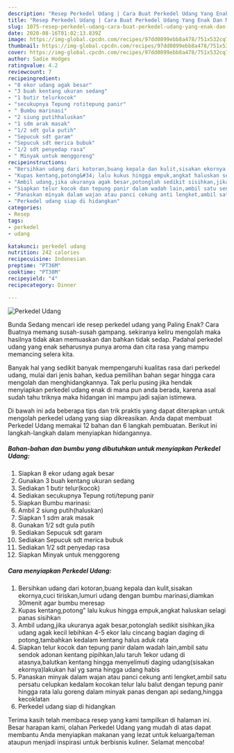 ```yaml
---
description: "Resep Perkedel Udang | Cara Buat Perkedel Udang Yang Enak Dan Mudah"
title: "Resep Perkedel Udang | Cara Buat Perkedel Udang Yang Enak Dan Mudah"
slug: 1075-resep-perkedel-udang-cara-buat-perkedel-udang-yang-enak-dan-mudah
date: 2020-08-16T01:02:13.839Z
image: https://img-global.cpcdn.com/recipes/97dd0899ebb8a478/751x532cq70/perkedel-udang-foto-resep-utama.jpg
thumbnail: https://img-global.cpcdn.com/recipes/97dd0899ebb8a478/751x532cq70/perkedel-udang-foto-resep-utama.jpg
cover: https://img-global.cpcdn.com/recipes/97dd0899ebb8a478/751x532cq70/perkedel-udang-foto-resep-utama.jpg
author: Sadie Hodges
ratingvalue: 4.2
reviewcount: 7
recipeingredient:
- "8 ekor udang agak besar"
- "3 buah kentang ukuran sedang"
- "1 butir telurkocok"
- "secukupnya Tepung rotitepung panir"
- " Bumbu marinasi"
- "2 siung putihhaluskan"
- "1 sdm arak masak"
- "1/2 sdt gula putih"
- "Sepucuk sdt garam"
- "Sepucuk sdt merica bubuk"
- "1/2 sdt penyedap rasa"
- " Minyak untuk menggoreng"
recipeinstructions:
- "Bersihkan udang dari kotoran,buang kepala dan kulit,sisakan ekornya,cuci tiriskan,lumuri udang dengan bumbu marinasi,diamkan 30menit agar bumbu meresap"
- "Kupas kentang,potong&#34; lalu kukus hingga empuk,angkat haluskan selagi panas sisihkan"
- "Ambil udang,jika ukuranya agak besar,potonglah sedikit sisihkan,jika udang agak kecil lebihkan 4-5 ekor lalu cincang bagian daging di potong,tambahkan kedalam kentang halus aduk rata"
- "Siapkan telur kocok dan tepung panir dalam wadah lain,ambil satu sendok adonan kentang pipihkan,lalu taruh 1ekor udang di atasnya,balutkan kentang hingga menyelimuti daging udang(sisakan ekornya)lakukan hal yg sama hingga udang habis"
- "Panaskan minyak dalam wajan atau panci cekung anti lengket,ambil satu persatu celupkan kedalam kocokan telur lalu balut dengan tepung panir hingga rata lalu goreng dalam minyak panas dengan api sedang,hingga kecoklatan"
- "Perkedel udang siap di hidangkan"
categories:
- Resep
tags:
- perkedel
- udang

katakunci: perkedel udang 
nutrition: 242 calories
recipecuisine: Indonesian
preptime: "PT36M"
cooktime: "PT38M"
recipeyield: "4"
recipecategory: Dinner

---
```



![Perkedel Udang](https://img-global.cpcdn.com/recipes/97dd0899ebb8a478/751x532cq70/perkedel-udang-foto-resep-utama.jpg)

Bunda Sedang mencari ide resep perkedel udang yang Paling Enak? Cara Buatnya memang susah-susah gampang. sekiranya keliru mengolah maka hasilnya tidak akan memuaskan dan bahkan tidak sedap. Padahal perkedel udang yang enak seharusnya punya aroma dan cita rasa yang mampu memancing selera kita.



Banyak hal yang sedikit banyak mempengaruhi kualitas rasa dari perkedel udang, mulai dari jenis bahan, kedua pemilihan bahan segar hingga cara mengolah dan menghidangkannya. Tak perlu pusing jika hendak menyiapkan perkedel udang enak di mana pun anda berada, karena asal sudah tahu triknya maka hidangan ini mampu jadi sajian istimewa.


Di bawah ini ada beberapa tips dan trik praktis yang dapat diterapkan untuk mengolah perkedel udang yang siap dikreasikan. Anda dapat membuat Perkedel Udang memakai 12 bahan dan 6 langkah pembuatan. Berikut ini langkah-langkah dalam menyiapkan hidangannya.

<!--inarticleads1-->

##### Bahan-bahan dan bumbu yang dibutuhkan untuk menyiapkan Perkedel Udang:

1. Siapkan 8 ekor udang agak besar
1. Gunakan 3 buah kentang ukuran sedang
1. Sediakan 1 butir telur(kocok)
1. Sediakan secukupnya Tepung roti/tepung panir
1. Siapkan  Bumbu marinasi:
1. Ambil 2 siung putih(haluskan)
1. Siapkan 1 sdm arak masak
1. Gunakan 1/2 sdt gula putih
1. Sediakan Sepucuk sdt garam
1. Sediakan Sepucuk sdt merica bubuk
1. Sediakan 1/2 sdt penyedap rasa
1. Siapkan  Minyak untuk menggoreng




<!--inarticleads2-->

##### Cara menyiapkan Perkedel Udang:

1. Bersihkan udang dari kotoran,buang kepala dan kulit,sisakan ekornya,cuci tiriskan,lumuri udang dengan bumbu marinasi,diamkan 30menit agar bumbu meresap
1. Kupas kentang,potong&#34; lalu kukus hingga empuk,angkat haluskan selagi panas sisihkan
1. Ambil udang,jika ukuranya agak besar,potonglah sedikit sisihkan,jika udang agak kecil lebihkan 4-5 ekor lalu cincang bagian daging di potong,tambahkan kedalam kentang halus aduk rata
1. Siapkan telur kocok dan tepung panir dalam wadah lain,ambil satu sendok adonan kentang pipihkan,lalu taruh 1ekor udang di atasnya,balutkan kentang hingga menyelimuti daging udang(sisakan ekornya)lakukan hal yg sama hingga udang habis
1. Panaskan minyak dalam wajan atau panci cekung anti lengket,ambil satu persatu celupkan kedalam kocokan telur lalu balut dengan tepung panir hingga rata lalu goreng dalam minyak panas dengan api sedang,hingga kecoklatan
1. Perkedel udang siap di hidangkan




Terima kasih telah membaca resep yang kami tampilkan di halaman ini. Besar harapan kami, olahan Perkedel Udang yang mudah di atas dapat membantu Anda menyiapkan makanan yang lezat untuk keluarga/teman ataupun menjadi inspirasi untuk berbisnis kuliner. Selamat mencoba!
